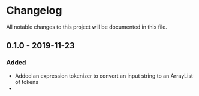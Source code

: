 # Changelog
All notable changes to this project will be documented in this file.

## 0.1.0 - 2019-11-23

### Added

- Added an expression tokenizer to convert an input string to an ArrayList of tokens
- 